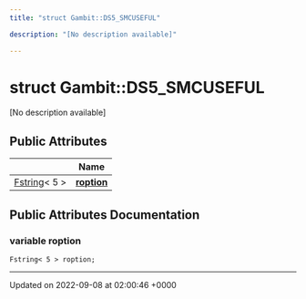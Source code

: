 ```yaml
---
title: "struct Gambit::DS5_SMCUSEFUL"

description: "[No description available]"

---
```


# struct Gambit::DS5_SMCUSEFUL



[No description available]

## Public Attributes

|                | Name           |
| -------------- | -------------- |
| [Fstring](/documentation/code/classes/classgambit_1_1fstring/)< 5 > | **[roption](/documentation/code/classes/structgambit_1_1ds5__smcuseful/#variable-gambitds5-smcuseful-roption)**  |

## Public Attributes Documentation

### variable roption

```
Fstring< 5 > roption;
```


-------------------------------

Updated on 2022-09-08 at 02:00:46 +0000